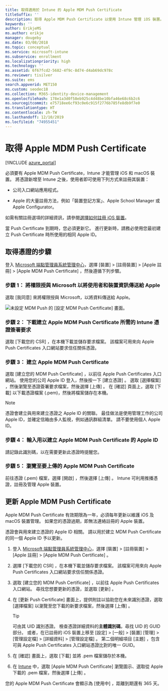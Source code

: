 ```yaml
---
title: 取得適用於 Intune 的 Apple MDM Push Certificate
titleSuffix: ''
description: 取得 Apple MDM Push Certificate 以使用 Intune 管理 iOS 裝置。
keywords: ''
author: ErikjeMS
ms.author: erikje
manager: dougeby
ms.date: 03/08/2018
ms.topic: conceptual
ms.service: microsoft-intune
ms.subservice: enrollment
ms.localizationpriority: high
ms.technology: ''
ms.assetid: 6f67fcd2-5682-4f9c-8d74-d4ab69dc978c
ms.reviewer: tisilver
ms.suite: ems
search.appverid: MET150
ms.custom: seodec18
ms.collection: M365-identity-device-management
ms.openlocfilehash: 178e1a3d0f58eb925c4d48be10bfa46e68c6b2c6
ms.sourcegitcommit: e75718ee6cf93c0e6c915f2776b785fe8db9f7e0
ms.translationtype: HT
ms.contentlocale: zh-TW
ms.lasthandoff: 12/10/2019
ms.locfileid: "74955451"
---
```

# <a name="get-an-apple-mdm-push-certificate"></a>取得 Apple MDM Push Certificate

[!INCLUDE [azure_portal](../includes/azure_portal.md)]

必須要有 Apple MDM Push Certificate，Intune 才能管理 iOS 和 macOS 裝置。 將憑證新增至 Intune 之後，使用者即可使用下列方式來註冊其裝置：

- 公司入口網站應用程式。

- Apple 的大量註冊方法，例如「裝置登記方案」、Apple School Manager 或 Apple Configurator。

如需有關註冊選項的詳細資訊，請參閱[選擇如何註冊 iOS 裝置](ios-enroll.md)。

當 Push Certificate 到期時，您必須更新它。 進行更新時，請務必使用您最初建立 Push Certificate 時所使用的相同 Apple ID。


## <a name="steps-to-get-your-certificate"></a>取得憑證的步驟
登入 [Microsoft 端點管理員系統管理中心](https://go.microsoft.com/fwlink/?linkid=2109431)，選擇 [裝置]   > [註冊裝置]   > [Apple 註冊]   > [Apple MDM Push Certificate]  ，然後遵循下列步驟。

### <a name="step-1-grant-microsoft-permission-to-send-user-and-device-information-to-apple"></a>步驟 1： 將權限授與 Microsoft 以將使用者和裝置資訊傳送給 Apple
選取 [我同意]  來將權限授與 Microsoft，以將資料傳送給 Apple。

![未設定 MDM Push 的 [設定 MDM Push Certificate] 畫面。](./media/apple-mdm-push-certificate-get/create-mdm-push-certificate.png)

### <a name="step-2-download-the-intune-certificate-signing-request-required-to-create-an-apple-mdm-push-certificate"></a>步驟 2： 下載建立 Apple MDM Push Certificate 所需的 Intune 憑證簽署要求
選取 [下載您的 CSR]  ，在本機下載並儲存要求檔案。 該檔案可用來向 Apple Push Certificates 入口網站要求信任關係憑證。

### <a name="step-3-create-an-apple-mdm-push-certificate"></a>步驟 3： 建立 Apple MDM Push Certificate
選取 [建立您的 MDM Push Certificate]  ，以前往 Apple Push Certificates 入口網站。 使用您的公司 Apple ID 登入，然後按一下 [建立憑證]  。 選取 [選擇檔案]  ，然後瀏覽至憑證簽署要求檔案，然後選擇 [上傳]  。 在 [確認] 頁面上，選取 [下載]  以下載憑證檔案 (.pem)，然後將檔案儲存在本機。

> [!NOTE]
> 憑證會建立與用來建立憑證之 Apple ID 的關聯。 最佳做法是使用管理工作的公司 Apple ID，並確定信箱由多人監視，例如通訊群組清單。 請不要使用個人 Apple ID。

### <a name="step-4-enter-the-apple-id-used-to-create-your-apple-mdm-push-certificate"></a>步驟 4： 輸入用以建立 Apple MDM Push Certificate 的 Apple ID
請記錄此識別碼，以在需要更新此憑證時提醒您。

### <a name="step-5-browse-to-your-apple-mdm-push-certificate-to-upload"></a>步驟 5： 瀏覽至要上傳的 Apple MDM Push Certificate
前往憑證 (.pem) 檔案，選擇 [開啟]  ，然後選擇 [上傳]  。 Intune 可利用推播憑證，註冊及管理 Apple 裝置。

## <a name="renew-apple-mdm-push-certificate"></a>更新 Apple MDM Push Certificate
Apple MDM Push Certificate 有效期限為一年，必須每年更新以維護 iOS 及 macOS 裝置管理。 如果您的憑證過期，即無法連絡註冊的 Apple 裝置。

憑證會與用來建立憑證的 Apple ID 相關。 請以用於建立 MDM Push Certificate 的同一個 Apple ID 予以更新。

1. 登入 [Microsoft 端點管理員系統管理中心](https://go.microsoft.com/fwlink/?linkid=2109431)，選擇 [裝置]   > [註冊裝置]   > [Apple 註冊]   > [Apple MDM Push Certificate]  。
2. 選擇 [下載您的 CSR]  ，在本機下載並儲存要求檔案。 該檔案可用來向 Apple Push Certificates 入口網站要求信任關係憑證。
3. 選取 [建立您的 MDM Push Certificate]  ，以前往 Apple Push Certificates 入口網站。 尋找您想要更新的憑證，並選取 [更新]  。
4. 在 [更新 Push Certificate]  畫面上，提供附註以協助您在未來識別憑證，選取 [選擇檔案]  以瀏覽至您下載的新要求檔案，然後選擇 [上傳]  。
   > [!TIP]
   > 可由其 UID 識別憑證。 檢查憑證詳細資料的**主體識別碼**，尋找 UID 的 GUID 部分。 或者，在已註冊的 iOS 裝置上移至 [設定]   > [一般]   > [裝置]  [管理]   > [管理設定檔]   > [詳細資料]   > [管理設定檔]  。 第二個明細項目 [主題]  ，包含可與 Apple Push Certificates 入口網站憑證比對的唯一 GUID。
 
6. 在 [確認]  畫面上，選取 [下載]  並將 .pem 檔案儲存於本機。
7. 在 [Intune](https://go.microsoft.com/fwlink/?linkid=2090973) 中，選取 [Apple MDM Push Certificate]  瀏覽圖示、選取從 Apple 下載的 .pem 檔案，然後選擇 [上傳]  。

您的 Apple MDM Push Certificate 會顯示為 [使用中]  ，距離到期還有 365 天。
